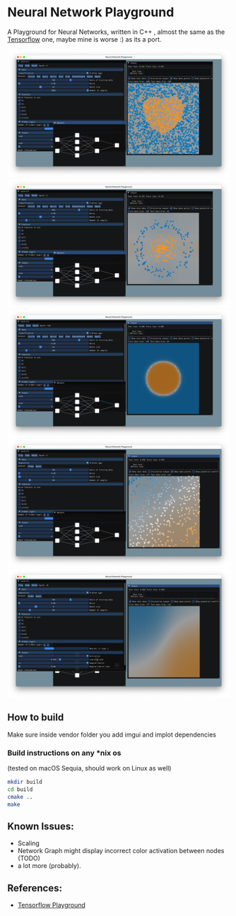 # Neural Network Playground

A Playground for Neural Networks, written in C++ , almost the same as the [Tensorflow](https://github.com/tensorflow/playground) one, maybe mine is worse :) as its a port.

<img src="docs/res/screenshots/0.png" alt="Screenshot number 1">
<img src="docs/res/screenshots/1.png" alt="Screenshot number 2">
<img src="docs/res/screenshots/2.png" alt="Screenshot number 3">
<img src="docs/res/screenshots/3.png" alt="Screenshot number 4">
<img src="docs/res/screenshots/4.png" alt="Screenshot number 5">

## How to build

Make sure inside vendor folder you add
imgui and implot dependencies

### Build instructions on any *nix os

(tested on macOS Sequia, should work on Linux as well)

```bash
mkdir build
cd build
cmake ..
make
```
## Known Issues:

- Scaling
- Network Graph might display incorrect color activation between nodes (TODO)
- a lot more (probably).

## References:

- [Tensorflow Playground](https://github.com/tensorflow/playground)
